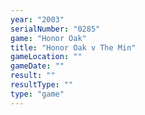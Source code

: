 ```yaml
---
year: "2003"
serialNumber: "0285" 
game: "Honor Oak"
title: "Honor Oak v The Min"
gameLocation: ""
gameDate: ""
result: ""
resultType: ""
type: "game"
---
```

